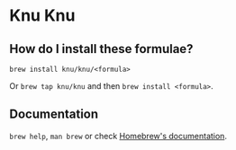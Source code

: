 # Knu Knu

## How do I install these formulae?

`brew install knu/knu/<formula>`

Or `brew tap knu/knu` and then `brew install <formula>`.

## Documentation

`brew help`, `man brew` or check [Homebrew's documentation](https://docs.brew.sh).
